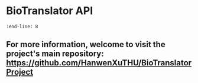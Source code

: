 # BioTranslator API

```{include} ./biotranslator/README.md
:end-line: 8
```

## For more information, welcome to visit the project's main repository: https://github.com/HanwenXuTHU/BioTranslatorProject